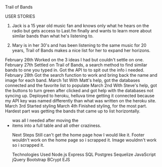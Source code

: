 Trail of Bands


USER STORIES
1. Jack is a 15 year old music fan and knows only what he hears on the radio but gets access to Last.fm finally and wants to learn more about similar bands than what he's listening to.

2. Mary is in her 30's and has been listening to the same music for 20 years, Trail of Bands makes a nice list for her to expand her horizons. 

February 26th
Worked on the 3 ideas I had but couldn't settle on one.
February 27th
Settled on Trail of Bands, a search method to find similar bands to one you typed in. Got the API to to spit out the info i needed.
February 28th
Got the search function to work and bring back the name and image for each band.
March 1st
With Matt's help, got the databases connected and the favorite list to populate
March 2nd
With Steve's help, got the buttons to turn green after clicked and got help with the databases not syncing up. Deployed to heroku, helluva time  getting it connected because my API key was named differently than what was written on the heroku site.
March 3rd
Started styling
March 4th
Finished styling, for the most part. Hardest part was getting the bands that came up to list horizontally. <ul class="col-md-4"> was all I needed after moving the <li> items into a full table and all other craziness.

Next Steps
Still can't get the home page how I would like it. Footer wouldn't work on the home page so i scrapped it. Image wouldnn't work so i scrapped it.

Technologies Used
Node.js
Express
SQL
Postgres
Sequelize
JavaScript
jQuery
Bootstrap
BCrypt
EJS
